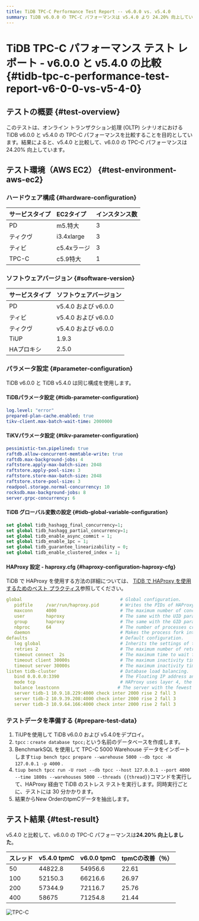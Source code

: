 ```yaml
---
title: TiDB TPC-C Performance Test Report -- v6.0.0 vs. v5.4.0
summary: TiDB v6.0.0 の TPC-C パフォーマンスは v5.4.0 より 24.20% 向上しています。改善はスレッド数に関係なく一貫しており、100 スレッドでは 26.97% と最も改善されています。
---
```


# TiDB TPC-C パフォーマンス テスト レポート - v6.0.0 と v5.4.0 の比較 {#tidb-tpc-c-performance-test-report-v6-0-0-vs-v5-4-0}

## テストの概要 {#test-overview}

このテストは、オンライン トランザクション処理 (OLTP) シナリオにおける TiDB v6.0.0 と v5.4.0 の TPC-C パフォーマンスを比較することを目的としています。結果によると、v5.4.0 と比較して、v6.0.0 の TPC-C パフォーマンスは 24.20% 向上しています。

## テスト環境（AWS EC2） {#test-environment-aws-ec2}

### ハードウェア構成 {#hardware-configuration}

| サービスタイプ | EC2タイプ     | インスタンス数 |
| :------ | :--------- | :------ |
| PD      | m5.特大      | 3       |
| ティクヴ    | i3.4xlarge | 3       |
| ティビ     | c5.4xラージ   | 3       |
| TPC-C   | c5.9特大     | 1       |

### ソフトウェアバージョン {#software-version}

| サービスタイプ | ソフトウェアバージョン       |
| :------ | :---------------- |
| PD      | v5.4.0 および v6.0.0 |
| ティビ     | v5.4.0 および v6.0.0 |
| ティクヴ    | v5.4.0 および v6.0.0 |
| TiUP    | 1.9.3             |
| HAプロキシ  | 2.5.0             |

### パラメータ設定 {#parameter-configuration}

TiDB v6.0.0 と TiDB v5.4.0 は同じ構成を使用します。

#### TiDBパラメータ設定 {#tidb-parameter-configuration}

```yaml
log.level: "error"
prepared-plan-cache.enabled: true
tikv-client.max-batch-wait-time: 2000000
```

#### TiKVパラメータ設定 {#tikv-parameter-configuration}

```yaml
pessimistic-txn.pipelined: true
raftdb.allow-concurrent-memtable-write: true
raftdb.max-background-jobs: 4
raftstore.apply-max-batch-size: 2048
raftstore.apply-pool-size: 3
raftstore.store-max-batch-size: 2048
raftstore.store-pool-size: 3
readpool.storage.normal-concurrency: 10
rocksdb.max-background-jobs: 8
server.grpc-concurrency: 6
```

#### TiDB グローバル変数の設定 {#tidb-global-variable-configuration}

```sql
set global tidb_hashagg_final_concurrency=1;
set global tidb_hashagg_partial_concurrency=1;
set global tidb_enable_async_commit = 1;
set global tidb_enable_1pc = 1;
set global tidb_guarantee_linearizability = 0;
set global tidb_enable_clustered_index = 1;
```

#### HAProxy 設定 - haproxy.cfg {#haproxy-configuration-haproxy-cfg}

TiDB で HAProxy を使用する方法の詳細については、 [TiDB で HAProxy を使用するためのベスト プラクティス](/best-practices/haproxy-best-practices.md)参照してください。

```yaml
global                                     # Global configuration.
   pidfile     /var/run/haproxy.pid        # Writes the PIDs of HAProxy processes into this file.
   maxconn     4000                        # The maximum number of concurrent connections for a single HAProxy process.
   user        haproxy                     # The same with the UID parameter.
   group       haproxy                     # The same with the GID parameter. A dedicated user group is recommended.
   nbproc      64                          # The number of processes created when going daemon. When starting multiple processes to forward requests, ensure that the value is large enough so that HAProxy does not block processes.
   daemon                                  # Makes the process fork into background. It is equivalent to the command line "-D" argument. It can be disabled by the command line "-db" argument.
defaults                                   # Default configuration.
   log global                              # Inherits the settings of the global configuration.
   retries 2                               # The maximum number of retries to connect to an upstream server. If the number of connection attempts exceeds the value, the backend server is considered unavailable.
   timeout connect  2s                     # The maximum time to wait for a connection attempt to a backend server to succeed. It should be set to a shorter time if the server is located on the same LAN as HAProxy.
   timeout client 30000s                   # The maximum inactivity time on the client side.
   timeout server 30000s                   # The maximum inactivity time on the server side.
listen tidb-cluster                        # Database load balancing.
   bind 0.0.0.0:3390                       # The Floating IP address and listening port.
   mode tcp                                # HAProxy uses layer 4, the transport layer.
   balance leastconn                      # The server with the fewest connections receives the connection. "leastconn" is recommended where long sessions are expected, such as LDAP, SQL and TSE, rather than protocols using short sessions, such as HTTP. The algorithm is dynamic, which means that server weights might be adjusted on the fly for slow starts for instance.
   server tidb-1 10.9.18.229:4000 check inter 2000 rise 2 fall 3       # Detects port 4000 at a frequency of once every 2000 milliseconds. If it is detected as successful twice, the server is considered available; if it is detected as failed three times, the server is considered unavailable.
   server tidb-2 10.9.39.208:4000 check inter 2000 rise 2 fall 3
   server tidb-3 10.9.64.166:4000 check inter 2000 rise 2 fall 3
```

### テストデータを準備する {#prepare-test-data}

1.  TiUPを使用して TiDB v6.0.0 および v5.4.0をデプロイ。
2.  `tpcc` : `create database tpcc;`という名前のデータベースを作成します。
3.  BenchmarkSQL を使用して TPC-C 5000 Warehouse データをインポートします`tiup bench tpcc prepare --warehouse 5000 --db tpcc -H 127.0.0.1 -p 4000` .
4.  `tiup bench tpcc run -U root --db tpcc --host 127.0.0.1 --port 4000 --time 1800s --warehouses 5000 --threads {{thread}}`コマンドを実行して、HAProxy 経由で TiDB のストレス テストを実行します。同時実行ごとに、テストには 30 分かかります。
5.  結果からNew OrderのtpmCデータを抽出します。

## テスト結果 {#test-result}

v5.4.0 と比較して、v6.0.0 の TPC-C パフォーマンスは**24.20% 向上しました**。

| スレッド | v5.4.0 tpmC | v6.0.0 tpmC | tpmCの改善（％） |
| :--- | :---------- | :---------- | :--------- |
| 50   | 44822.8     | 54956.6     | 22.61      |
| 100  | 52150.3     | 66216.6     | 26.97      |
| 200  | 57344.9     | 72116.7     | 25.76      |
| 400  | 58675       | 71254.8     | 21.44      |

![TPC-C](/media/tpcc_v540_vs_v600.png)
